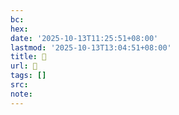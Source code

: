 ```yaml
---
bc:
hex:
date: '2025-10-13T11:25:51+08:00'
lastmod: '2025-10-13T13:04:51+08:00'
title: 󰊦
url: 󰊦
tags: []
src:
note:
---
```


